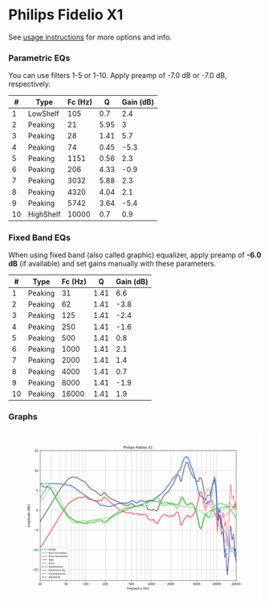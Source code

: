 # Philips Fidelio X1
See [usage instructions](https://github.com/jaakkopasanen/AutoEq#usage) for more options and info.

### Parametric EQs
You can use filters 1-5 or 1-10. Apply preamp of -7.0 dB or -7.0 dB, respectively.

|   # | Type      |   Fc (Hz) |    Q |   Gain (dB) |
|-----|-----------|-----------|------|-------------|
|   1 | LowShelf  |       105 | 0.7  |         2.4 |
|   2 | Peaking   |        21 | 5.95 |         3   |
|   3 | Peaking   |        28 | 1.41 |         5.7 |
|   4 | Peaking   |        74 | 0.45 |        -5.3 |
|   5 | Peaking   |      1151 | 0.56 |         2.3 |
|   6 | Peaking   |       206 | 4.33 |        -0.9 |
|   7 | Peaking   |      3032 | 5.88 |         2.3 |
|   8 | Peaking   |      4320 | 4.04 |         2.1 |
|   9 | Peaking   |      5742 | 3.64 |        -5.4 |
|  10 | HighShelf |     10000 | 0.7  |         0.9 |

### Fixed Band EQs
When using fixed band (also called graphic) equalizer, apply preamp of **-6.0 dB** (if available) and set gains manually with these parameters.

|   # | Type    |   Fc (Hz) |    Q |   Gain (dB) |
|-----|---------|-----------|------|-------------|
|   1 | Peaking |        31 | 1.41 |         6.6 |
|   2 | Peaking |        62 | 1.41 |        -3.8 |
|   3 | Peaking |       125 | 1.41 |        -2.4 |
|   4 | Peaking |       250 | 1.41 |        -1.6 |
|   5 | Peaking |       500 | 1.41 |         0.8 |
|   6 | Peaking |      1000 | 1.41 |         2.1 |
|   7 | Peaking |      2000 | 1.41 |         1.4 |
|   8 | Peaking |      4000 | 1.41 |         0.7 |
|   9 | Peaking |      8000 | 1.41 |        -1.9 |
|  10 | Peaking |     16000 | 1.41 |         1.9 |

### Graphs
![](./Philips%20Fidelio%20X1.png)
